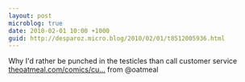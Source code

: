 ```yaml
---
layout: post
microblog: true
date: 2010-02-01 10:00 +1000
guid: http://desparoz.micro.blog/2010/02/01/t8512005936.html
---
```

Why I'd rather be punched in the testicles than call customer service [theoatmeal.com/comics/cu...](http://theoatmeal.com/comics/customer_service) from @oatmeal
